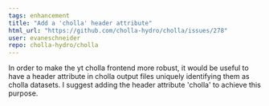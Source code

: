 ```yaml
---
tags: enhancement
title: "Add a 'cholla' header attribute"
html_url: "https://github.com/cholla-hydro/cholla/issues/278"
user: evaneschneider
repo: cholla-hydro/cholla
---
```


In order to make the yt cholla frontend more robust, it would be useful to have a header attribute in cholla output files uniquely identifying them as cholla datasets. I suggest adding the header attribute 'cholla' to achieve this purpose.